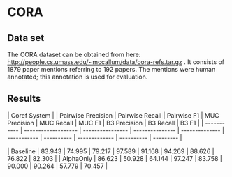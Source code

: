 # CORA #

## Data set ##


The CORA dataset can be obtained from here: http://people.cs.umass.edu/~mccallum/data/cora-refs.tar.gz . It consists of 1879 paper mentions referring to 192 papers. The mentions were human annotated; this annotation is used for evaluation. 


## Results ## 


| Coref System |  | Pairwise Precision  |  Pairwise Recall | Pairwise F1     | MUC Precision  |  MUC Recall | MUC F1     | B3 Precision  |  B3 Recall | B3 F1     |
| -----------  | ------------------- | ---------------- | --------------- | -------------- | ----------- | ---------- | ------------- | ---------- | --------- |

| Baseline | 83.943 | 74.995 | 79.217 | 97.589 | 91.168 | 94.269 | 88.626 | 76.822 | 82.303 |
| AlphaOnly | 86.623 | 50.928 | 64.144 | 97.247 | 83.758 | 90.000 | 90.264 | 57.779 | 70.457 |